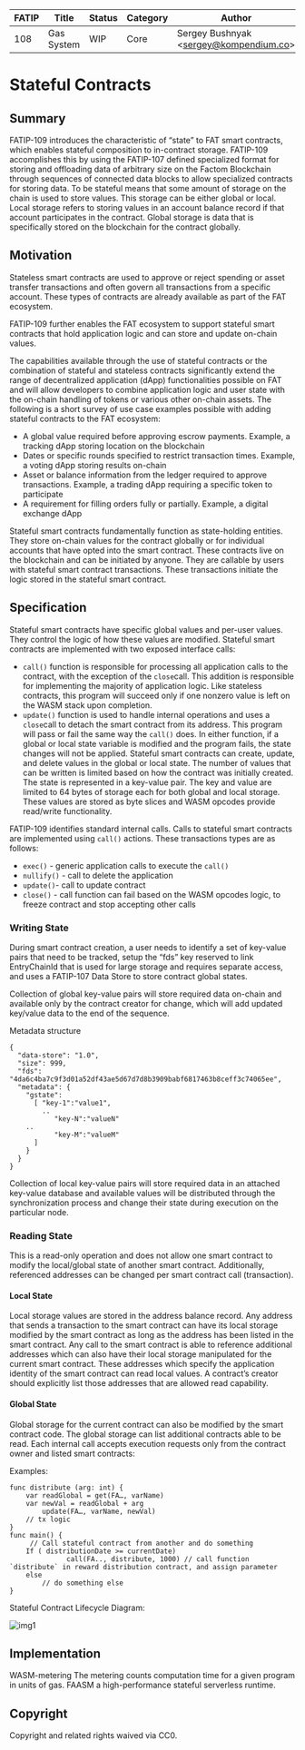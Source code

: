 | FATIP | Title                      | Status   | Category | Author                                     | Created    |
| ----- | -------------------------- | -------- | -------- | ------------------------------------------ | ---------- |
| 108   | Gas System                 | WIP      | Core     | Sergey Bushnyak \<sergey@kompendium.co\>   | 2020-02-02 |

# Stateful Contracts

## Summary
FATIP-109 introduces the characteristic of “state” to FAT smart contracts, which enables stateful composition to in-contract storage. FATIP-109 accomplishes this by using the FATIP-107 defined specialized format for storing and offloading data of arbitrary size on the Factom Blockchain through sequences of connected data blocks to allow specialized contracts for storing data. To be stateful means that some amount of storage on the chain is used to store values. This storage can be either global or local. Local storage refers to storing values in an account balance record if that account participates in the contract. Global storage is data that is specifically stored on the blockchain for the contract globally.

## Motivation

Stateless smart contracts are used to approve or reject spending or asset transfer transactions and often govern all transactions from a specific account. These types of contracts are already available as part of the FAT ecosystem.

FATIP-109 further enables the FAT ecosystem to support stateful smart contracts that hold application logic and can store and update on-chain values.

The capabilities available through the use of stateful contracts or the combination of stateful and stateless contracts significantly extend the range of decentralized application (dApp) functionalities possible on FAT and will allow developers to combine application logic and user state with the on-chain handling of tokens or various other on-chain assets. The following is a short survey of use case examples possible with adding stateful contracts to the FAT ecosystem:

- A global value required before approving escrow payments. Example, a tracking dApp storing location on the blockchain
- Dates or specific rounds specified to restrict transaction times. Example, a voting dApp storing results on-chain
- Asset or balance information from the ledger required to approve transactions. Example, a trading dApp requiring a specific token to participate
- A requirement for filling orders fully or partially. Example, a digital exchange dApp

Stateful smart contracts fundamentally function as state-holding entities. They store on-chain values for the contract globally or for individual accounts that have opted into the smart contract.
These contracts live on the blockchain and can be initiated by anyone. They are callable by users with stateful smart contract transactions. These transactions initiate the logic stored in the stateful smart contract.

## Specification

Stateful smart contracts have specific global values and per-user values. They control the logic of how these values are modified.
Stateful smart contracts are implemented with two exposed interface calls:
- `call()` function is responsible for processing all application calls to the contract, with the exception of the `close`call. This addition is responsible for implementing the majority of application logic. Like stateless contracts, this program will succeed only if one nonzero value is left on the WASM stack upon completion.
- `update()` function is used to handle internal operations and uses a `close`call to detach the smart contract from its address. This program will pass or fail the same way the `call()` does. In either function, if a global or local state variable is modified and the program fails, the state changes will not be applied.
Stateful smart contracts can create, update, and delete values in the global or local state. The number of values that can be written is limited based on how the contract was initially created. The state is represented in a key-value pair. The key and value are limited to 64 bytes of storage each for both global and local storage. These values are stored as byte slices and WASM opcodes provide read/write functionality.

FATIP-109 identifies standard internal calls. Calls to stateful smart contracts are implemented using `call()` actions. These transactions types are as follows:
- `exec()` - generic application calls to execute the `call()`
- `nullify()` - call to delete the application
- `update()`- call to update contract
- `close()` - call function can fail based on the WASM opcodes logic, to freeze contract and stop accepting other calls

### Writing State

During smart contract creation, a user needs to identify a set of key-value pairs that need to be tracked, setup the “fds” key reserved to link EntryChainId that is used for large storage and requires separate access, and uses a FATIP-107 Data Store to store contract global states.

Collection of global key-value pairs will store required data on-chain and available only by the contract creator for change, which will add updated key/value data to the end of the sequence.

Metadata structure

```
{
  "data-store": "1.0",
  "size": 999,
  "fds": "4da6c4ba7c9f3d01a52df43ae5d67d7d8b3909babf6817463b8ceff3c74065ee",
  "metadata": {
    "gstate":
      [ "key-1":"value1",
        ..
	       "key-N":"valueN"
   	..
	       "key-M":"valueM"
      ]
    }
  }
}
```
Collection of local key-value pairs will store required data in an attached key-value database and available values will be distributed through the synchronization process and change their state during execution on the particular node.

### Reading State

This is a read-only operation and does not allow one smart contract to modify the local/global state of another smart contract. Additionally, referenced addresses can be changed per smart contract call (transaction).

#### Local State
Local storage values are stored in the address balance record. Any address that sends a transaction to the smart contract can have its local storage modified by the smart contract as long as the address has been listed in the smart contract.
Any call to the smart contract is able to reference additional addresses which can also have their local storage manipulated for the current smart contract. These addresses which specify the application identity of the smart contract can read local values. A contract’s creator should explicitly list those addresses that are allowed read capability.

#### Global State
Global storage for the current contract can also be modified by the smart contract code. The global storage can list additional contracts able to be read.
Each internal call accepts execution requests only from the contract owner and listed smart contracts:

Examples:

```
func distribute (arg: int) {
    var readGlobal = get(FA…, varName)
    var newVal = readGlobal + arg
	    update(FA…, varName, newVal)
    // tx logic
}
func main() {
     // Call stateful contract from another and do something
    If ( distributionDate >= currentDate)
	          call(FA.., distribute, 1000) // call function `distribute` in reward distribution contract, and assign parameter
    else
        // do something else
}
```

Stateful Contract Lifecycle Diagram:

![img1](/assets/109_1.png)

## Implementation
WASM-metering The metering counts computation time for a given program in units of gas.
FAASM a high-performance stateful serverless runtime.

## Copyright
Copyright and related rights waived via CC0.
